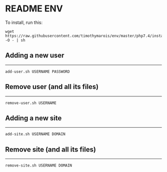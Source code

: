 
# README ENV

To install, run this: 

```
wget https://raw.githubusercontent.com/timothymarois/env/master/php7.4/install.sh -O - | sh
```

## Adding a new user
---------------------------------------
`add-user.sh USERNAME PASSWORD`

## Remove user (and all its files)
---------------------------------------
`remove-user.sh USERNAME`

## Adding a new site
---------------------------------------
`add-site.sh USERNAME DOMAIN`

## Remove site (and all its files)
---------------------------------------
`remove-site.sh USERNAME DOMAIN`

